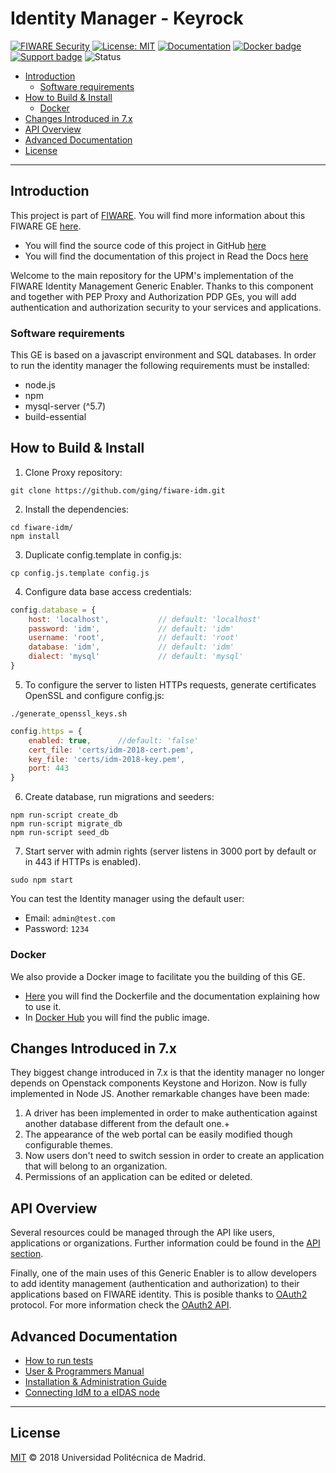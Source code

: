 

# Identity Manager - Keyrock

[![FIWARE Security](https://nexus.lab.fiware.org/repository/raw/public/badges/chapters/security.svg)](https://www.fiware.org/developers/catalogue/)
[![License: MIT](https://img.shields.io/github/license/ging/fiware-idm.svg)](https://opensource.org/licenses/MIT)
[![Documentation](https://img.shields.io/readthedocs/fiware-idm.svg)](https://fiware-idm.readthedocs.io/en/latest/)
[![Docker badge](https://img.shields.io/docker/pulls/fiware/idm.svg)](https://hub.docker.com/r/fiware/idm/)
[![Support badge](https://img.shields.io/badge/tag-fiware-orange.svg?logo=stackoverflow)](https://stackoverflow.com/search?q=%5Bfiware%5D+keyrock)
![Status](https://nexus.lab.fiware.org/repository/raw/public/static/badges/statuses/keyrock.svg)

* [Introduction](#introduction)
    + [Software requirements](#software-requirements)
* [How to Build & Install](#how-to-build--install)
    + [Docker](#docker)
* [Changes Introduced in 7.x](#changes-introduced-in-7x)
* [API Overview](#api-overview)
* [Advanced Documentation](#advanced-documentation)
* [License](#license)

---



## Introduction

This project is part of [FIWARE](http://fiware.org). You will find more information about this FIWARE GE [here](https://catalogue-server.fiware.org/enablers/identity-management-keyrock).

- You will find the source code of this project in GitHub [here](https://github.com/ging/fiware-idm)
- You will find the documentation of this project in Read the Docs [here](https://fiware-idm.readthedocs.io/en/latest/)

Welcome to the main repository for the UPM's implementation of the FIWARE Identity Management Generic Enabler. Thanks to this component and together with PEP Proxy and Authorization PDP GEs, you will add authentication and authorization security to your services and applications.


### Software requirements
This GE is based on a javascript environment and SQL databases. In order to run the identity manager the following requirements must be installed:

 - node.js
 - npm
 - mysql-server (^5.7)
 - build-essential


## How to Build & Install

 1. Clone Proxy repository:

```console
git clone https://github.com/ging/fiware-idm.git
```

 2. Install the dependencies:

```console
cd fiware-idm/
npm install
```

 3. Duplicate config.template in config.js:

```console
cp config.js.template config.js
```

 4. Configure data base access credentials:

```javascript
config.database = {
    host: 'localhost',           // default: 'localhost'
    password: 'idm',             // default: 'idm'
    username: 'root',            // default: 'root'
    database: 'idm',             // default: 'idm'
    dialect: 'mysql'             // default: 'mysql'
}
```

 5. To configure the server to listen HTTPs requests, generate certificates OpenSSL and configure config.js:

```console
./generate_openssl_keys.sh
```

```javascript
config.https = {
    enabled: true, 		//default: 'false'
    cert_file: 'certs/idm-2018-cert.pem',
    key_file: 'certs/idm-2018-key.pem',
    port: 443
}
```

 6. Create database, run migrations and seeders:

```console
npm run-script create_db
npm run-script migrate_db
npm run-script seed_db
```

 7. Start server with admin rights (server listens in 3000 port by
    default or in 443 if HTTPs is enabled).

```console
sudo npm start
```

You can test the Identity manager using the default user:
 - Email: `admin@test.com`
 - Password: `1234`


### Docker

We also provide a Docker image to facilitate you the building of this GE.

- [Here](./README-Docker.md) you will find the Dockerfile and the documentation explaining how to use it.
- In [Docker Hub](https://hub.docker.com/r/fiware/idm/) you will find the public image.


## Changes Introduced in 7.x
They biggest change introduced in 7.x is that the identity manager no longer depends on Openstack components Keystone and Horizon. Now is fully implemented in Node JS. Another remarkable changes have been made:

 1. A driver has been implemented in order to make authentication against another database different from the default one.+
 2. The appearance of the web portal can be easily modified though configurable themes.
 3. Now users don't need to switch session in order to create an application that will belong to an organization.
 4. Permissions of an application can be edited or deleted.


## API Overview
Several resources could be managed through the API like users, applications or organizations. Further information could be found in the [API section](http://fiware-idm.readthedocs.org/en/latest/api/#def-apiIdm).

Finally, one of the main uses of this Generic Enabler is to allow developers to add identity management (authentication and authorization) to their applications based on FIWARE identity. This is posible thanks to [OAuth2](https://oauth.net/2/) protocol. For more information check the [OAuth2 API](http://fiware-idm.readthedocs.org/en/latest/api/#def-apiOAuth).


## Advanced Documentation

- [How to run tests](http://fiware-idm.readthedocs.org/en/latest/admin_guide#end-to-end-testing)
- [User & Programmers Manual](http://fiware-idm.readthedocs.org/en/latest/user_guide/)
- [Installation & Administration Guide](http://fiware-idm.readthedocs.org/en/latest/admin_guide/)
- [Connecting IdM to a eIDAS node](http://fiware-idm.readthedocs.org/en/latest/eidas/)

---

## License

[MIT](LICENSE) © 2018 Universidad Politécnica de Madrid.

